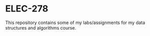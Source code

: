 # ELEC-278

This repository contains some of my labs/assignments for my data structures and algorithms course.
